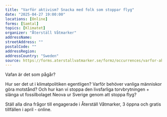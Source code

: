 ```yaml
---
title: "Varför aktivism? Snacka med folk som stoppar flyg"
date: "2025-04-27 19:00:00"
locations: [Online]
forms: [Samtal]
topics: [Klimatet]
organizer: "Återställ Våtmarker"
addressName:
streetAddress: ""
postalCode: ""
addressRegion:
addressCountry: "Sweden"
source: https://forms.aterstallvatmarker.se/formz/occurrences/varfor-aktivism-snacka-med-folk-som-stoppar-flyg-2025-04-27/registrations/new
---
```

Vafan är det som pågår?

Hur ser det ut i klimatpolitiken egentligen? Varför behöver vanliga människor göra motstånd? Och hur kan vi stoppa den livsfarliga torvbrytningen + slänga ut fossilbolaget Neova ur Sverige genom att stoppa flyg?

Ställ alla dina frågor till engagerade i Återställ Våtmarker, 3 öppna och gratis tillfällen i april - online.
